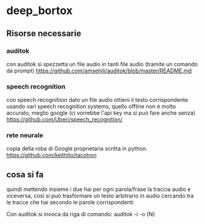# deep_bortox

## Risorse necessarie
### auditok
con auditok si spezzetta un file audio in tanti file audio (tramite un comando da prompt)
https://github.com/amsehili/auditok/blob/master/README.md

### speech recognition
con speech recognitiion dato un file audio ottieni il testo corrispondente usando vari speech recognition systems, quello offline non è molto accurato, meglio google (ci vorrebbe l'api key ma si può fare anche senza)
https://github.com/Uberi/speech_recognition/

### rete neurale
copia della roba di Google proprietaria scritta in python.
https://github.com/keithito/tacotron

## cosa si fa
quindi mettendo insieme i due hai per ogni parola/frase la traccia audio e viceversa, così si può trasformare un testo arbitrario in audio cercando tra le tracce che hai secondo le parole corrispondenti

Con auditok si invoca da riga di comando: auditok -i <inputFilePath> -o {N}<outputFile>


